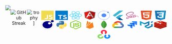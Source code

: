 <div align="center">
  <div style="display: flex;">
        <img style="margin-bottom: 50px" src="https://github-readme-stats.vercel.app/api?username=fauzihalabe&show_icons=true&theme=dark" />
          
    
   <br>
       <br>
    
  ![GitHub Streak](http://github-readme-streak-stats.herokuapp.com?user=fauzihalabe&theme=dark)
<br>
   
     
  ![trophy](https://github-profile-trophy.vercel.app/?username=fauzihalabe&theme=onedark)]
   

    
    
<div style="display: inline_block"><br>
  <img align="center"  height="30" width="40" src="https://raw.githubusercontent.com/devicons/devicon/master/icons/javascript/javascript-plain.svg">
  <img align="center" height="30" width="40" src="https://raw.githubusercontent.com/devicons/devicon/master/icons/typescript/typescript-plain.svg">
  <img align="center"  height="30" width="40" src="https://raw.githubusercontent.com/devicons/devicon/master/icons/react/react-original.svg">
    <img align="center"  height="30" width="40" src="https://raw.githubusercontent.com/devicons/devicon/master/icons/angularjs/angularjs-original.svg">
    <img align="center"  height="30" width="40" src="https://raw.githubusercontent.com/devicons/devicon/master/icons/ionic/ionic-original.svg">
      <img align="center"  height="30" width="40" src="https://raw.githubusercontent.com/devicons/devicon/master/icons/flutter/flutter-original.svg">
    <img align="center"  height="30" width="40" src="https://raw.githubusercontent.com/devicons/devicon/master/icons/sass/sass-original.svg">
  <img align="center"  height="30" width="40" src="https://raw.githubusercontent.com/devicons/devicon/master/icons/html5/html5-original.svg">
  <img align="center"  height="30" width="40" src="https://raw.githubusercontent.com/devicons/devicon/master/icons/css3/css3-original.svg">
    <img align="center"  height="30" width="40" src="https://raw.githubusercontent.com/devicons/devicon/master/icons/lua/lua-original.svg">
  <img align="center"  height="30" width="40" src="https://raw.githubusercontent.com/devicons/devicon/master/icons/python/python-original.svg">
  <img align="center"  height="30" width="40" src="https://raw.githubusercontent.com/devicons/devicon/master/icons/nodejs/nodejs-original.svg">
    <img align="center"  height="30" width="40" src="https://raw.githubusercontent.com/devicons/devicon/master/icons/firebase/firebase-plain.svg">
    <img align="center"  height="30" width="40" src="https://raw.githubusercontent.com/devicons/devicon/master/icons/mongodb/mongodb-original.svg">
    <img align="center"  height="30" width="40" src="https://raw.githubusercontent.com/devicons/devicon/master/icons/googlecloud/googlecloud-original.svg">
    <img align="center"  height="30" width="40" src="https://raw.githubusercontent.com/devicons/devicon/master/icons/jira/jira-original.svg">
    <img align="center"  height="30" width="40" src="https://raw.githubusercontent.com/devicons/devicon/master/icons/materialui/materialui-original.svg">
    <img align="center"  height="30" width="40" src="https://raw.githubusercontent.com/devicons/devicon/master/icons/redis/redis-original.svg">
    <img align="center"  height="30" width="40" src="https://raw.githubusercontent.com/devicons/devicon/master/icons/opencv/opencv-original.svg">

</div>

  </div>
</div>



